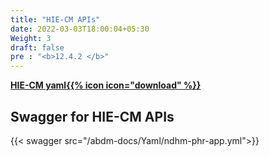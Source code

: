 ```yaml
---
title: "HIE-CM APIs"
date: 2022-03-03T18:00:04+05:30
Weight: 3
draft: false
pre : "<b>12.4.2 </b>"
---
```


**[HIE-CM yaml{{% icon icon="download" %}}](../ndhm-phr-app.yml "download")**

## Swagger for HIE-CM APIs 

{{< swagger src="/abdm-docs/Yaml/ndhm-phr-app.yml">}}